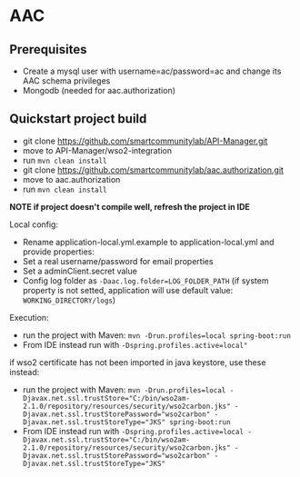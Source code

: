 # AAC

## Prerequisites
 - Create a mysql user with username=ac/password=ac and change its AAC schema privileges
 - Mongodb (needed for aac.authorization)

## Quickstart project build
 - git clone https://github.com/smartcommunitylab/API-Manager.git
 - move to API-Manager/wso2-integration
 - run `mvn clean install`
 - git clone https://github.com/smartcommunitylab/aac.authorization.git
 - move to aac.authorization
 - run `mvn clean install`

**NOTE if project doesn't compile well, refresh the project in IDE**
 
Local config:

- Rename application-local.yml.example to application-local.yml and provide properties:
 - Set a real username/password for email properties 
 - Set a adminClient.secret value
- Config log folder as `-Daac.log.folder=LOG_FOLDER_PATH` (if system property is not setted, application will use default value: `WORKING_DIRECTORY/logs`)
 

Execution:

- run the project with Maven: ``mvn -Drun.profiles=local spring-boot:run``  
- From IDE instead run with ``-Dspring.profiles.active=local"``

if wso2 certificate has not been imported in java keystore, use these instead:

- run the project with Maven: ``mvn -Drun.profiles=local -Djavax.net.ssl.trustStore="C:/bin/wso2am-2.1.0/repository/resources/security/wso2carbon.jks" -Djavax.net.ssl.trustStorePassword="wso2carbon" -Djavax.net.ssl.trustStoreType="JKS" spring-boot:run``  
- From IDE instead run with ``-Dspring.profiles.active=local -Djavax.net.ssl.trustStore="C:/bin/wso2am-2.1.0/repository/resources/security/wso2carbon.jks" -Djavax.net.ssl.trustStorePassword="wso2carbon" -Djavax.net.ssl.trustStoreType="JKS"``

